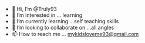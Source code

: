 - 👋 Hi, I’m @Truly93
- 👀 I’m interested in ... learning 
- 🌱 I’m currently learning ...self teaching skills
- 💞️ I’m looking to collaborate on ...all angles
- 📫 How to reach me ... mykidsloveme93@gmail.com

<!---
Truly93/Truly93 is a ✨ special ✨ repository because its `README.md` (this file) appears on your GitHub profile.
You can click the Preview link to take a look at your changes.
--->

